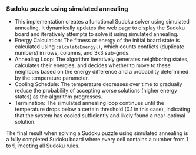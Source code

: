### Sudoku puzzle using simulated annealing
 * This implementation creates a functional Sudoku solver using simulated annealing. It dynamically updates the web page to display the Sudoku board and iteratively attempts to solve it using simulated annealing.
 * Energy Calculation: The fitness or energy of the initial board state is calculated using `calculateEnergy()`, which counts conflicts (duplicate numbers) in rows, columns, and 3x3 sub-grids.
 * Annealing Loop: The algorithm iteratively generates neighboring states, calculates their energies, and decides whether to move to these neighbors based on the energy difference and a probability determined by the temperature parameter.
 * Cooling Schedule: The temperature decreases over time to gradually reduce the probability of accepting worse solutions (higher energy states) as the algorithm progresses.
 * Termination: The simulated annealing loop continues until the temperature drops below a certain threshold (0.1 in this case), indicating that the system has cooled sufficiently and likely found a near-optimal solution.

The final result when solving a Sudoku puzzle using simulated annealing is a fully completed Sudoku board where every cell contains a number from 1 to 9, meeting all Sudoku rules. 
